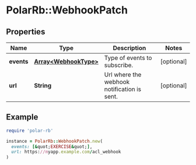 # PolarRb::WebhookPatch

## Properties

| Name | Type | Description | Notes |
| ---- | ---- | ----------- | ----- |
| **events** | [**Array&lt;WebhookType&gt;**](WebhookType.md) | Type of events to subscribe. | [optional] |
| **url** | **String** | Url where the webhook notification is sent. | [optional] |

## Example

```ruby
require 'polar-rb'

instance = PolarRb::WebhookPatch.new(
  events: [&quot;EXERCISE&quot;],
  url: https://myapp.example.com/acl_webhook
)
```

